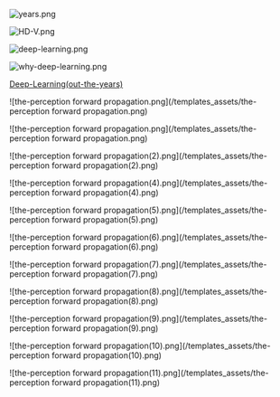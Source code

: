 ![years.png](/templates_assets/years.png)

![HD-V.png](/templates_assets/HD-V.png)

![deep-learning.png](/templates_assets/deep-learning.png)

![why-deep-learning.png](/templates_assets/why-deep-learning.png)

[Deep-Learning(out-the-years)](Deep-Learning(out-the-years))

![the-perception forward propagation.png](/templates_assets/the-perception forward propagation.png)

![the-perception forward propagation.png](/templates_assets/the-perception forward propagation.png)

![the-perception forward propagation(2).png](/templates_assets/the-perception forward propagation(2).png)

![the-perception forward propagation(4).png](/templates_assets/the-perception forward propagation(4).png)

![the-perception forward propagation(5).png](/templates_assets/the-perception forward propagation(5).png)

![the-perception forward propagation(6).png](/templates_assets/the-perception forward propagation(6).png)

![the-perception forward propagation(7).png](/templates_assets/the-perception forward propagation(7).png)

![the-perception forward propagation(8).png](/templates_assets/the-perception forward propagation(8).png)

![the-perception forward propagation(9).png](/templates_assets/the-perception forward propagation(9).png)

![the-perception forward propagation(10).png](/templates_assets/the-perception forward propagation(10).png)

![the-perception forward propagation(11).png](/templates_assets/the-perception forward propagation(11).png)


